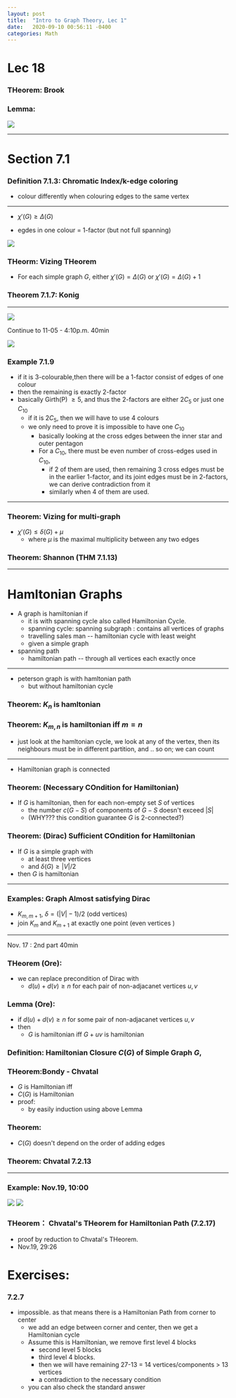 ```yaml
---
layout: post
title:  "Intro to Graph Theory, Lec 1"
date:   2020-09-10 00:56:11 -0400
categories: Math
---
```

# Lec 18

### THeorem: Brook

### Lemma:
![](../assets/img/2020-11-09-16-18-08.png)

***
# Section 7.1



### Definition 7.1.3: Chromatic Index/k-edge coloring
* colour differently when colouring edges to the same vertex
***

* $\chi'(G) \ge \Delta(G)$

* egdes in one colour = 1-factor (but not full spanning)

![](../assets/img/2020-11-09-16-39-01.png)

### THeorm: Vizing THeorem
* For each simple graph $G$, either $\chi'(G) = \Delta(G)$ or $\chi'(G) = \Delta(G) + 1$

### Theorem 7.1.7: Konig
***
![](../assets/img/2020-11-09-16-41-28.png)

Continue to 11-05 - 4:10p.m. 40min

![](../assets/img/2020-11-14-14-15-21.png)

### Example 7.1.9
* if it is 3-colourable,then there will be a 1-factor consist of edges of one colour
* then the remaining is exactly 2-factor
* basically Girth(P) $\ge 5$, and thus the 2-factors are either $2C_5$ or just one $C_10$
  * if it is $2C_5$, then we will have to use 4 colours
  * we only need to prove it is impossible to have one $C_10$
    * basically looking at the cross edges between the inner star and outer pentagon
    * For a $C_10$, there must be even number of cross-edges used in $C_10$, 
      * if 2 of them are used, then remaining 3 cross edges must be in the earlier 1-factor, and its joint edges must be in 2-factors, we can derive contradiction from it
      * similarly when 4 of them are used.

***
### Theorem: Vizing  for multi-graph
* $\chi'(G) \le \delta(G) + \mu$
  * where $\mu$ is the maximal multiplicity between any two edges

### Theorem: Shannon (THM 7.1.13)

***
# Hamltonian Graphs
* A graph is hamiltonian if
  * it is with spanning cycle also called Hamiltonian Cycle.
  * spanning cycle: spanning subgraph : contains all vertices of graphs
  * travelling sales man -- hamiltonian cycle with least weight
  * given a simple graph
* spanning path
  * hamiltonian path -- through all vertices each exactly once
***
* peterson graph is with hamltonian path
  * but without hamiltonian cycle
### Theorem: $K_n$ is hamltonian
### Theorem: $K_{m,n}$ is hamiltonian iff $m = n$
* just look at the hamltonian cycle, we look at any of the vertex, then its neighbours must be in different partition, and .. so on; we can count
***
* Hamiltonian graph is connected

### Theorem: (Necessary COndition for Hamiltonian)
* If $G$ is hamiltonian, then for each non-empty set $S$ of vertices
  * the number $c(G - S)$ of components of $G - S$ doesn't exceed $|S|$
  * (WHY??? this condition guarantee $G$ is 2-connected?)

### Theorem: (Dirac) Sufficient COndition for Hamiltonian
* If $G$ is a simple graph with
  * at least three vertices
  * and $\delta(G) \ge |V| / 2$
* then $G$ is hamiltonian

***
### Examples: Graph Almost satisfying Dirac
* $K_{m,m+1}$, $\delta = (|V|-1)/2$ (odd vertices)
* join $K_m$ and $K_{m+1}$ at exactly one point (even vertices )

***
Nov. 17 : 2nd part 40min

### THeorem (Ore):
* we can replace precondition of Dirac with
  * $d(u) + d(v) \ge n$ for each pair of non-adjacanet vertices $u, v$

### Lemma (Ore):
* if $d(u) + d(v) \ge n$ for some pair of non-adjacanet vertices $u, v$
* then
  * $G$ is hamiltonian iff $G+uv$ is hamiltonian

### Definition: Hamiltonian Closure $C(G)$ of Simple Graph $G$, 

### THeorem:Bondy - Chvatal
* $G$ is Hamiltonian iff
* $C(G)$ is Hamiltonian
* proof:
  * by easily induction using above Lemma
### Theorem: 
* $C(G)$ doesn't depend on the order of adding edges 

### Theorem: Chvatal 7.2.13


***
### Example: Nov.19, 10:00
![](../assets/img/2020-12-04-23-00-46.png)
![](../assets/img/2020-12-04-23-01-45.png)

### THeorem： Chvatal's THeorem for Hamiltonian Path (7.2.17)
* proof by reduction to Chvatal's THeorem.
* Nov.19, 29:26


# Exercises:

### 7.2.7
* impossible. as that means there is a Hamiltonian Path from corner to center
  * we add an edge between corner and center, then we get a Hamiltonian cycle
  * Assume this is Hamiltonian, we remove first level 4 blocks
    * second level 5 blocks
    * third level 4 blocks.
    * then we will have remaining 27-13 = 14 vertices/components > 13 vertices
    * a contradiction to the necessary condition
  * you can also check the standard answer